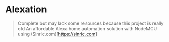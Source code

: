 # Alexation
> Complete but may lack some resources because this project is really old
An affordable Alexa home automation solution with NodeMCU using (Sinric.com)[https://sinric.com]
